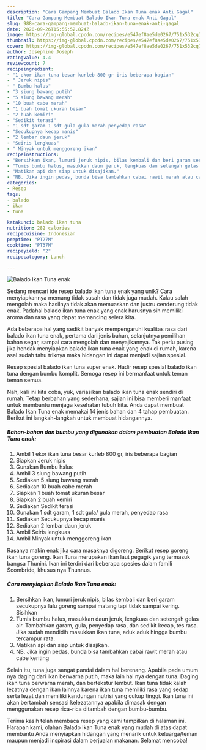 ```yaml
---
description: "Cara Gampang Membuat Balado Ikan Tuna enak Anti Gagal"
title: "Cara Gampang Membuat Balado Ikan Tuna enak Anti Gagal"
slug: 988-cara-gampang-membuat-balado-ikan-tuna-enak-anti-gagal
date: 2020-09-26T15:55:52.824Z
image: https://img-global.cpcdn.com/recipes/e547ef8ae5de0267/751x532cq70/balado-ikan-tuna-enak-foto-resep-utama.jpg
thumbnail: https://img-global.cpcdn.com/recipes/e547ef8ae5de0267/751x532cq70/balado-ikan-tuna-enak-foto-resep-utama.jpg
cover: https://img-global.cpcdn.com/recipes/e547ef8ae5de0267/751x532cq70/balado-ikan-tuna-enak-foto-resep-utama.jpg
author: Josephine Joseph
ratingvalue: 4.4
reviewcount: 7
recipeingredient:
- "1 ekor ikan tuna besar kurleb 800 gr iris beberapa bagian"
- " Jeruk nipis"
- " Bumbu halus"
- "3 siung bawang putih"
- "5 siung bawang merah"
- "10 buah cabe merah"
- "1 buah tomat ukuran besar"
- "2 buah kemiri"
- "Sedikit terasi"
- "1 sdt garam 1 sdt gula gula merah penyedap rasa"
- "Secukupnya kecap manis"
- "2 lembar daun jeruk"
- "Seiris lengkuas"
- " Minyak untuk menggoreng ikan"
recipeinstructions:
- "Bersihkan ikan, lumuri jeruk nipis, bilas kembali dan beri garam secukupnya lalu goreng sampai matang tapi tidak sampai kering. Sisihkan"
- "Tumis bumbu halus, masukkan daun jeruk, lengkuas dan setengah gelas air. Tambahkan garam, gula, penyedap rasa, dan sedikit kecap, tes rasa. Jika sudah mendidih masukkan ikan tuna, aduk aduk hingga bumbu tercampur rata."
- "Matikan api dan siap untuk disajikan."
- "NB. Jika ingin pedas, bunda bisa tambahkan cabai rawit merah atau cabe keriting"
categories:
- Resep
tags:
- balado
- ikan
- tuna

katakunci: balado ikan tuna 
nutrition: 282 calories
recipecuisine: Indonesian
preptime: "PT27M"
cooktime: "PT37M"
recipeyield: "2"
recipecategory: Lunch

---
```



![Balado Ikan Tuna enak](https://img-global.cpcdn.com/recipes/e547ef8ae5de0267/751x532cq70/balado-ikan-tuna-enak-foto-resep-utama.jpg)

Sedang mencari ide resep balado ikan tuna enak yang unik? Cara menyiapkannya memang tidak susah dan tidak juga mudah. Kalau salah mengolah maka hasilnya tidak akan memuaskan dan justru cenderung tidak enak. Padahal balado ikan tuna enak yang enak harusnya sih memiliki aroma dan rasa yang dapat memancing selera kita.

Ada beberapa hal yang sedikit banyak mempengaruhi kualitas rasa dari balado ikan tuna enak, pertama dari jenis bahan, selanjutnya pemilihan bahan segar, sampai cara mengolah dan menyajikannya. Tak perlu pusing jika hendak menyiapkan balado ikan tuna enak yang enak di rumah, karena asal sudah tahu triknya maka hidangan ini dapat menjadi sajian spesial.

Resep spesial balado ikan tuna super enak. Hadir resep spesial balado ikan tuna dengan bumbu komplit. Semoga resep ini bermanfaat untuk teman teman semua.


Nah, kali ini kita coba, yuk, variasikan balado ikan tuna enak sendiri di rumah. Tetap berbahan yang sederhana, sajian ini bisa memberi manfaat untuk membantu menjaga kesehatan tubuh kita. Anda dapat membuat Balado Ikan Tuna enak memakai 14 jenis bahan dan 4 tahap pembuatan. Berikut ini langkah-langkah untuk membuat hidangannya.

<!--inarticleads1-->

##### Bahan-bahan dan bumbu yang digunakan dalam pembuatan Balado Ikan Tuna enak:

1. Ambil 1 ekor ikan tuna besar kurleb 800 gr, iris beberapa bagian
1. Siapkan  Jeruk nipis
1. Gunakan  Bumbu halus
1. Ambil 3 siung bawang putih
1. Sediakan 5 siung bawang merah
1. Sediakan 10 buah cabe merah
1. Siapkan 1 buah tomat ukuran besar
1. Siapkan 2 buah kemiri
1. Sediakan Sedikit terasi
1. Gunakan 1 sdt garam, 1 sdt gula/ gula merah, penyedap rasa
1. Sediakan Secukupnya kecap manis
1. Sediakan 2 lembar daun jeruk
1. Ambil Seiris lengkuas
1. Ambil  Minyak untuk menggoreng ikan


Rasanya makin enak jika cara masaknya digoreng. Berikut resep goreng ikan tuna goreng. Ikan Tuna merupakan ikan laut pegagik yang termasuk bangsa Thunini. Ikan ini terdiri dari beberapa spesies dalam famili Scombride, khusus nya Thunnus. 

<!--inarticleads2-->

##### Cara menyiapkan Balado Ikan Tuna enak:

1. Bersihkan ikan, lumuri jeruk nipis, bilas kembali dan beri garam secukupnya lalu goreng sampai matang tapi tidak sampai kering. Sisihkan
1. Tumis bumbu halus, masukkan daun jeruk, lengkuas dan setengah gelas air. Tambahkan garam, gula, penyedap rasa, dan sedikit kecap, tes rasa. Jika sudah mendidih masukkan ikan tuna, aduk aduk hingga bumbu tercampur rata.
1. Matikan api dan siap untuk disajikan.
1. NB. Jika ingin pedas, bunda bisa tambahkan cabai rawit merah atau cabe keriting


Selain itu, tuna juga sangat pandai dalam hal berenang. Apabila pada umum nya daging dari ikan berwarna putih, maka lain hal nya dengan tuna. Daging ikan tuna berwarna merah, dan bertekstur lembut. Ikan tuna tidak kalah lezatnya dengan ikan lainnya karena ikan tuna memiliki rasa yang sedap serta lezat dan memiliki kandungan nutrisi yang cukup tinggi. Ikan tuna ini akan bertambah sensasi kelezatannya apabila dimasak dengan menggunakan resep rica-rica ditambah dengan bumbu-bumbu. 

Terima kasih telah membaca resep yang kami tampilkan di halaman ini. Harapan kami, olahan Balado Ikan Tuna enak yang mudah di atas dapat membantu Anda menyiapkan hidangan yang menarik untuk keluarga/teman maupun menjadi inspirasi dalam berjualan makanan. Selamat mencoba!
